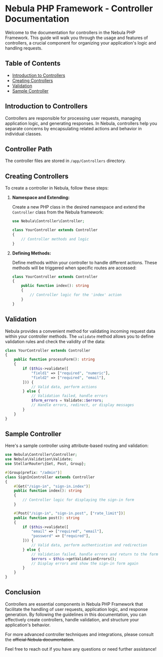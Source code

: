 # Nebula PHP Framework - Controller Documentation

Welcome to the documentation for controllers in the Nebula PHP Framework. This guide will walk you through the usage and features of controllers, a crucial component for organizing your application's logic and handling requests.

## Table of Contents

- [Introduction to Controllers](#introduction-to-controllers)
- [Creating Controllers](#creating-controllers)
- [Validation](#validation)
- [Sample Controller](#sample-controller)

## Introduction to Controllers

Controllers are responsible for processing user requests, managing application logic, and generating responses. In Nebula, controllers help you separate concerns by encapsulating related actions and behavior in individual classes.

## Controller Path

The controller files are stored in `/app/Controllers` directory.


## Creating Controllers

To create a controller in Nebula, follow these steps:

1. **Namespace and Extending:**

   Create a new PHP class in the desired namespace and extend the `Controller` class from the Nebula framework:

   ```php
   use Nebula\Controller\Controller;

   class YourController extends Controller
   {
       // Controller methods and logic
   }
   ```

2. **Defining Methods:**

   Define methods within your controller to handle different actions. These methods will be triggered when specific routes are accessed:

   ```php
   class YourController extends Controller
   {
       public function index(): string
       {
           // Controller logic for the 'index' action
       }
   }
   ```

## Validation

Nebula provides a convenient method for validating incoming request data within your controller methods. The `validate` method allows you to define validation rules and check the validity of the data:

```php
class YourController extends Controller
{
    public function processForm(): string
    {
        if ($this->validate([
            "field1" => ["required", "numeric"],
            "field2" => ["required", "email"],
        ])) {
            // Valid data, perform actions
        } else {
            // Validation failed, handle errors
            $form_errors = Validate::$errors;
            // Handle errors, redirect, or display messages
        }
    }
}
```

## Sample Controller

Here's a sample controller using attribute-based routing and validation:

```php
use Nebula\Controller\Controller;
use Nebula\Validation\Validate;
use StellarRouter\{Get, Post, Group};

#[Group(prefix: "/admin")]
class SignInController extends Controller
{
    #[Get("/sign-in", "sign-in.index")]
    public function index(): string
    {
        // Controller logic for displaying the sign-in form
    }

    #[Post("/sign-in", "sign-in.post", ["rate_limit"])]
    public function post(): string
    {
        if ($this->validate([
            "email" => ["required", "email"],
            "password" => ["required"],
        ])) {
            // Valid data, perform authentication and redirection
        } else {
            // Validation failed, handle errors and return to the form
            $errors = $this->getValidationErrors();
            // Display errors and show the sign-in form again
        }
    }
}
```

## Conclusion

Controllers are essential components in Nebula PHP Framework that facilitate the handling of user requests, application logic, and response generation. By following the guidelines in this documentation, you can effectively create controllers, handle validation, and structure your application's behavior.

For more advanced controller techniques and integrations, please consult the <s>official Nebula documentation</s>.

Feel free to reach out if you have any questions or need further assistance!
